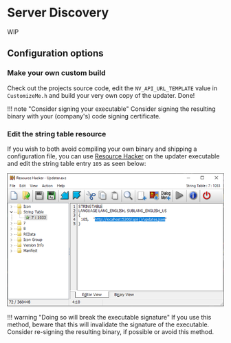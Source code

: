 # Server Discovery

WIP

## Configuration options

### Make your own custom build

Check out the projects source code, edit the `NV_API_URL_TEMPLATE` value in `CustomizeMe.h` and build your very own copy of the updater. Done!

!!! note "Consider signing your executable"
    Consider signing the resulting binary with your (company's) code signing certificate.

### Edit the string table resource

If you wish to both avoid compiling your own binary and shipping a configuration file, you can use [Resource Hacker](https://angusj.com/resourcehacker/) on the updater executable and edit the string table entry `105` as seen below:

![ResourceHacker_LYM3c3MEtm.png](images/ResourceHacker_LYM3c3MEtm.png)

!!! warning "Doing so will break the executable signature"
    If you use this method, beware that this will invalidate the signature of the executable. Consider re-signing the resulting binary, if possible or avoid this method.
